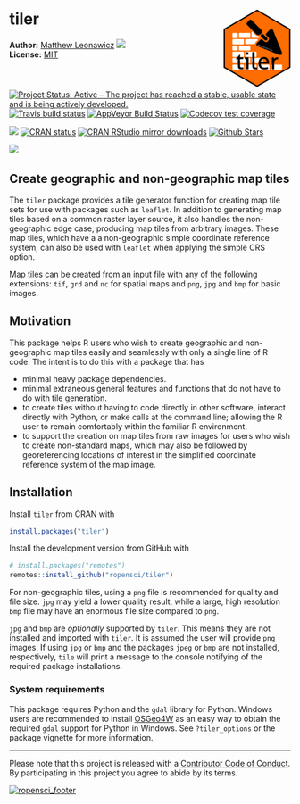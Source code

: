 
<!-- README.md is generated from README.Rmd. Please edit that file -->

# tiler <img src="man/figures/logo.png" style="margin-left:10px;margin-bottom:5px;" width="120" align="right">

**Author:** [Matthew Leonawicz](https://github.com/leonawicz)
<a href="https://orcid.org/0000-0001-9452-2771" target="orcid.widget"><img src="https://members.orcid.org/sites/default/files/vector_iD_icon.svg" class="orcid" height="16"></a>
<br/> **License:** [MIT](https://opensource.org/licenses/MIT)<br/>

[![Project Status: Active – The project has reached a stable, usable
state and is being actively
developed.](http://www.repostatus.org/badges/latest/active.svg)](http://www.repostatus.org/#active)
[![Travis build
status](https://travis-ci.org/ropensci/tiler.svg?branch=master)](https://travis-ci.org/ropensci/tiler)
[![AppVeyor Build
Status](https://ci.appveyor.com/api/projects/status/github/ropensci/tiler?branch=master&svg=true)](https://ci.appveyor.com/project/leonawicz/tiler)
[![Codecov test
coverage](https://codecov.io/gh/ropensci/tiler/branch/master/graph/badge.svg)](https://codecov.io/gh/ropensci/tiler?branch=master)

[![](https://badges.ropensci.org/226_status.svg)](https://github.com/ropensci/onboarding/issues/226)
[![CRAN
status](http://www.r-pkg.org/badges/version/tiler)](https://cran.r-project.org/package=tiler)
[![CRAN RStudio mirror
downloads](http://cranlogs.r-pkg.org/badges/tiler)](https://cran.r-project.org/package=tiler)
[![Github
Stars](https://img.shields.io/github/stars/ropensci/tiler.svg?style=social&label=Github)](https://github.com/ropensci/tiler)

![](https://github.com/ropensci/tiler/blob/master/data-raw/ne.jpg?raw=true)

## Create geographic and non-geographic map tiles

The `tiler` package provides a tile generator function for creating map
tile sets for use with packages such as `leaflet`. In addition to
generating map tiles based on a common raster layer source, it also
handles the non-geographic edge case, producing map tiles from arbitrary
images. These map tiles, which have a a non-geographic simple coordinate
reference system, can also be used with `leaflet` when applying the
simple CRS option.

Map tiles can be created from an input file with any of the following
extensions: `tif`, `grd` and `nc` for spatial maps and `png`, `jpg` and
`bmp` for basic images.

## Motivation

This package helps R users who wish to create geographic and
non-geographic map tiles easily and seamlessly with only a single line
of R code. The intent is to do this with a package that has

  - minimal heavy package dependencies.
  - minimal extraneous general features and functions that do not have
    to do with tile generation.
  - to create tiles without having to code directly in other software,
    interact directly with Python, or make calls at the command line;
    allowing the R user to remain comfortably within the familiar R
    environment.
  - to support the creation on map tiles from raw images for users who
    wish to create non-standard maps, which may also be followed by
    georeferencing locations of interest in the simplified coordinate
    reference system of the map image.

## Installation

Install `tiler` from CRAN with

``` r
install.packages("tiler")
```

Install the development version from GitHub with

``` r
# install.packages("remotes")
remotes::install_github("ropensci/tiler")
```

For non-geographic tiles, using a `png` file is recommended for quality
and file size. `jpg` may yield a lower quality result, while a large,
high resolution `bmp` file may have an enormous file size compared to
`png`.

`jpg` and `bmp` are *optionally* supported by `tiler`. This means they
are not installed and imported with `tiler`. It is assumed the user will
provide `png` images. If using `jpg` or `bmp` and the packages `jpeg` or
`bmp` are not installed, respectively, `tile` will print a message to
the console notifying of the required package installations.

### System requirements

This package requires Python and the `gdal` library for Python. Windows
users are recommended to install
[OSGeo4W](https://trac.osgeo.org/osgeo4w/) as an easy way to obtain the
required `gdal` support for Python in Windows. See `?tiler_options` or
the package vignette for more information.

-----

Please note that this project is released with a [Contributor Code of
Conduct](https://github.com/ropensci/tiler/blob/master/CODE_OF_CONDUCT.md).
By participating in this project you agree to abide by its terms.

[![ropensci\_footer](https://ropensci.org/public_images/ropensci_footer.png)](https://ropensci.org)
